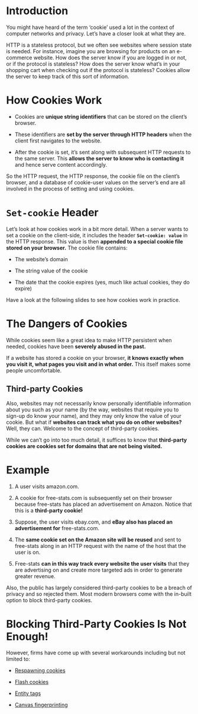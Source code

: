 # Introduction

You might have heard of the term ‘cookie’ used a lot in the context of computer networks and privacy. Let’s have a closer look at what they are.

HTTP is a stateless protocol, but we often see websites where session state is needed. For instance, imagine you are browsing for products on an e-commerce website. How does the server know if you are logged in or not, or if the protocol is stateless? How does the server know what’s in your shopping cart when checking out if the protocol is stateless? Cookies allow the server to keep track of this sort of information.

# How Cookies Work

- Cookies are **unique string identifiers** that can be stored on the client’s browser.

- These identifiers are **set by the server through HTTP headers** when the client first navigates to the website.

- After the cookie is set, it’s sent along with subsequent HTTP requests to the same server. This **allows the server to know who is contacting it** and hence serve content accordingly.

So the HTTP request, the HTTP response, the cookie file on the client’s browser, and a database of cookie-user values on the server’s end are all involved in the process of setting and using cookies.

# **<code>Set-cookie</code>** Header

Let’s look at how cookies work in a bit more detail. When a server wants to set a cookie on the client-side, it includes the header **<code>Set-cookie: value</code>** in the HTTP response. This value is then **appended to a special cookie file stored on your browser.** The cookie file contains:

- The website’s domain

- The string value of the cookie

- The date that the cookie expires (yes, much like actual cookies, they do expire)

Have a look at the following slides to see how cookies work in practice.

# The Dangers of Cookies

While cookies seem like a great idea to make HTTP persistent when needed, cookies have been **severely abused in the past.**

If a website has stored a cookie on your browser, **it knows exactly when you visit it, what pages you visit and in what order.** This itself makes some people uncomfortable.

## Third-party Cookies

Also, websites may not necessarily know personally identifiable information about you such as your name (by the way, websites that require you to sign-up do know your name), and they may only know the value of your cookie. But what if **websites can track what you do on other websites?** Well, they can. Welcome to the concept of third-party cookies.

While we can’t go into too much detail, it suffices to know that **third-party cookies are cookies set for domains that are not being visited.**

# Example

1. A user visits amazon.com.

2. A cookie for free-stats.com is subsequently set on their browser because free-stats has placed an advertisement on Amazon. Notice that this is a **third-party cookie!**

3. Suppose, the user visits ebay.com, and **eBay also has placed an advertisement for** free-stats.com.

4. The **same cookie set on the Amazon site will be reused** and sent to free-stats along in an HTTP request with the name of the host that the user is on.

5. Free-stats **can in this way track every website the user visits** that they are advertising on and create more targeted ads in order to generate greater revenue.

Also, the public has largely considered third-party cookies to be a breach of privacy and so rejected them. Most modern browsers come with the in-built option to block third-party cookies.

# Blocking Third-Party Cookies Is Not Enough!

However, firms have come up with several workarounds including but not limited to:

- [Respawning cookies](https://en.wikipedia.org/wiki/Zombie_cookie)

- [Flash cookies](https://en.wikipedia.org/wiki/Local_shared_object)

- [Entity tags](https://en.wikipedia.org/wiki/HTTP_ETag)

- [Canvas fingerprinting](https://en.wikipedia.org/wiki/Canvas_fingerprinting)


